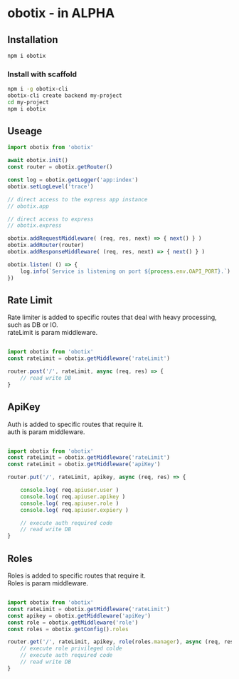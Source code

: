 # obotix - in ALPHA

## Installation
```bash
npm i obotix
```
### Install with scaffold
```bash
npm i -g obotix-cli
obotix-cli create backend my-project
cd my-project
npm i obotix
```

## Useage
```javascript
import obotix from 'obotix'

await obotix.init()
const router = obotix.getRouter()

const log = obotix.getLogger('app:index')
obotix.setLogLevel('trace')

// direct access to the express app instance
// obotix.app

// direct access to express 
// obotix.express

obotix.addRequestMiddleware( (req, res, next) => { next() } )
obotix.addRouter(router)
obotix.addResponseMiddleware( (req, res, next) => { next() } )

obotix.listen( () => {
    log.info(`Service is listening on port ${process.env.OAPI_PORT}.`)
})
```

## Rate Limit

Rate limiter is added to specific routes that deal with heavy processing, such as DB or IO. </br>
rateLimit is param middleware.
```javascript

import obotix from 'obotix'
const rateLimit = obotix.getMiddleware('rateLimit')

router.post('/', rateLimit, async (req, res) => {
    // read write DB
}
```

## ApiKey

Auth is added to specific routes that require it. </br>
auth is param middleware.
```javascript

import obotix from 'obotix'
const rateLimit = obotix.getMiddleware('rateLimit')
const rateLimit = obotix.getMiddleware('apiKey')

router.put('/', rateLimit, apikey, async (req, res) => {

    console.log( req.apiuser.user )
    console.log( req.apiuser.apikey )
    console.log( req.apiuser.role )
    console.log( req.apiuser.expiery )

    // execute auth required code
    // read write DB
}
```

## Roles
Roles is added to specific routes that require it. </br>
Roles is param middleware.
```javascript

import obotix from 'obotix'
const rateLimit = obotix.getMiddleware('rateLimit')
const apikey = obotix.getMiddleware('apiKey')
const role = obotix.getMiddleware('role')
const roles = obotix.getConfig().roles

router.get('/', rateLimit, apikey, role(roles.manager), async (req, res) => {
    // execute role privileged colde
    // execute auth required code
    // read write DB
}
```